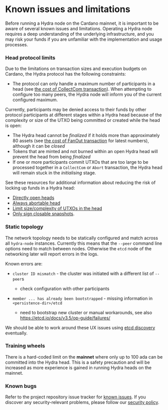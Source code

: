 # Known issues and limitations

Before running a Hydra node on the Cardano mainnet, it is important to be aware of several known issues and limitations. Operating a Hydra node requires a deep understanding of the underlying infrastructure, and you may risk your funds if you are unfamiliar with the implementation and usage processes.

### Head protocol limits

Due to the limitations on transaction sizes and execution budgets on Cardano, the Hydra protocol has the following constraints:

- The protocol can only handle a maximum number of participants in a head (see [the cost of CollectCom transaction](https://hydra.family/head-protocol/benchmarks/transaction-cost/#cost-of-collectcom-transaction)). When attempting to configure too many peers, the Hydra node will inform you of the current configured maximum.

Currently, participants may be denied access to their funds by other protocol participants at different stages within a Hydra head because of the complexity or size of the UTXO being committed or created while the head is open:

- The Hydra head cannot be _finalized_ if it holds more than approximately 80 assets (see [the cost of FanOut transaction](https://hydra.family/head-protocol/benchmarks/transaction-cost/#cost-of-fanout-transaction) for latest numbers), although it can be _closed_
- Tokens that are minted and not burned within an open Hydra head will prevent the head from being _finalized_
- If one or more participants commit UTXOs that are too large to be processed together in a `CollectCom` or  `Abort` transaction, the Hydra head will remain stuck in the _initialising_ stage.

See these resources for additional information about reducing the risk of locking up funds in a Hydra head:

* [Directly open heads](https://github.com/cardano-scaling/hydra/issues/1329)
* [Always abortable head](https://github.com/cardano-scaling/hydra/issues/699)
* [Limit size/complexity of UTXOs in the head](https://github.com/cardano-scaling/hydra/issues/698)
* [Only sign closable snapshots](https://github.com/cardano-scaling/hydra/issues/370).

### Static topology

The network topology needs to be statically configured and match across all `hydra-node` instances. Currently this means that the `--peer` command line options need to match between nodes. Otherwise the `etcd` node of the networking later will report errors in the logs.

Known errors are:

 - `cluster ID mismatch` - the cluster was initiated with a different list of `--peer`s
   - check configuration with other participants

 - `member ... has already been bootstrapped` - missing information in `<persistence-dir>/etcd`
   - need to bootstrap new cluster or manual workarounds, see also https://etcd.io/docs/v3.5/op-guide/failures/

We should be able to work around these UX issues using [etcd discovery](https://etcd.io/docs/v3.5/op-guide/clustering/#etcd-discovery) eventually.

### Training wheels

There is a hard-coded limit on the **mainnet** where only up to 100 ada can be committed into the Hydra head. This is a safety precaution and will be increased as more experience is gained in running Hydra heads on the mainnet.

### Known bugs

Refer to the project repository issue tracker for [known issues](https://github.com/cardano-scaling/hydra/issues?q=is%3Aissue+is%3Aopen+label%3A%22bug+%3Abug%3A%22). If you discover any security-relevant problems, please follow our [security policy](https://github.com/cardano-scaling/hydra?tab=security-ov-file#readme).
